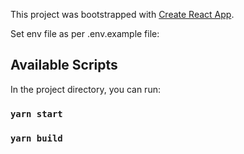 This project was bootstrapped with [Create React App](https://github.com/facebook/create-react-app).

Set env file as per .env.example file:

## Available Scripts

In the project directory, you can run:

### `yarn start`

### `yarn build`

